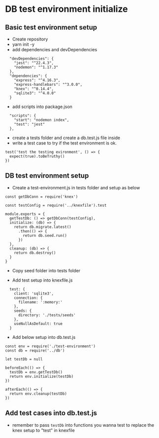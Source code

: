 # DB test environment initialize

## Basic test environment setup
- Create repository 
- yarn init -y
- add dependencies and devDependencies
```
  "devDependencies": {
    "jest": "^22.4.3",
    "nodemon": "^1.17.3"
  },
  "dependencies": {
    "express": "^4.16.3",
    "express-handlebars": "^3.0.0",
    "knex": "^0.14.4",
    "sqlite3": "^4.0.0"
  }
  ```
- add scripts into package.json
```
  "scripts": {
    "start": "nodemon index",
    "test": "jest"
  },
```
- create a tests folder and create a db.test.js file inside
- write a test case to try if the test environment is ok.
```
test('test the testing evironment', () => {
  expect(true).toBeTruthy()
})
```

## DB test environment setup
- Create a test-environment.js in tests folder and setup as below
```
const getDbConn = require('knex')

const testConfig = require('../knexfile').test

module.exports = {
  getTestDb: () => getDbConn(testConfig),
  initialize: (db) => {
    return db.migrate.latest()
      .then(() => {
        return db.seed.run()
      })
  },
  cleanup: (db) => {
    return db.destroy()
  }
}
```

- Copy seed folder into tests folder

- Add test setup into knexfile.js
```
  test: {
    client: 'sqlite3',
    connection: {
      filename: ':memory:'
    },
    seeds: {
      directory: './tests/seeds'
    },
    useNullAsDefault: true
  }
```

- Add below setup into db.test.js
```
const env = require('./test-environment')
const db = require('../db')

let testDb = null

beforeEach(() => {
  testDb = env.getTestDb()
  return env.initialize(testDb)
})

afterEach(() => {
  return env.cleanup(testDb)
})
```

## Add test cases into db.test.js
- remember to pass ```testDb``` into functions you wanna test to replace the knex setup to "test" in knexfile